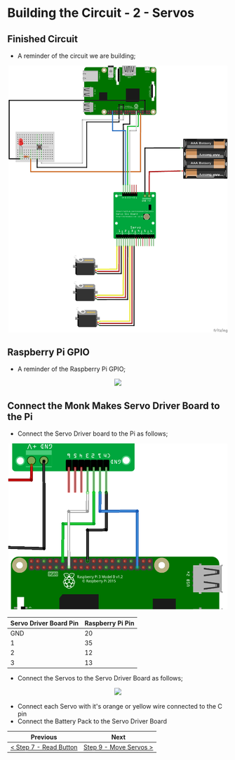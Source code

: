 # Building the Circuit - 2 - Servos #

## Finished Circuit

- A reminder of the circuit we are building;

<p align="center">
    <img src="images/05-build-circuit.png" width="500px" >
</p>

## Raspberry Pi GPIO

- A reminder of the Raspberry Pi GPIO;

<p align="center">
    <img src="images/05-build-circuit-2.png" width="500px" >
</p>

## Connect the Monk Makes Servo Driver Board to the Pi

- Connect the Servo Driver board to the Pi as follows;

<p align="center">
    <img src="images/07-build-circuit-driver.png" width="500px" >
</p>

| Servo Driver Board Pin | Raspberry Pi Pin |
| - | - |
| GND | 20 |
| 1   | 35 |
| 2   | 12 |
| 3   | 13 |

- Connect the Servos to the Servo Driver Board as follows;

<p align="center">
    <img src="images/07-build-circuit-servos.png" width="500px" >
</p>

- Connect each Servo with it's orange or yellow wire connected to the C pin
- Connect the Battery Pack to the Servo Driver Board

| Previous | Next |
| -------- | ---- |
| [< Step 7 - Read Button ](07-read-button.md)| [Step 9 - Move Servos >](09-move-servos.md) |
